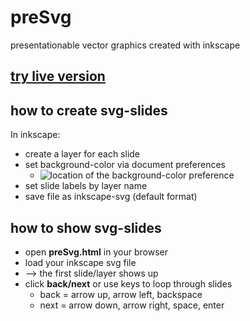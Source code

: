 # preSvg
presentationable vector graphics created with inkscape

## [try live version](https://rawgit.com/gitbreaker222/preSvg/master/presvg.html)

## how to create svg-slides

In inkscape:

- create a layer for each slide
- set background-color via document preferences
  - ![location of the background-color preference](http://goinkscape.com/wp-content/uploads/2015/04/transparent-3.png)
- set slide labels by layer name
- save file as inkscape-svg (default format)

## how to show svg-slides

- open **preSvg.html** in your browser
- load your inkscape svg file
- --> the first slide/layer shows up
- click **back/next** or use keys to loop through slides
  - back = arrow up, arrow left, backspace
  - next = arrow down, arrow right, space, enter
